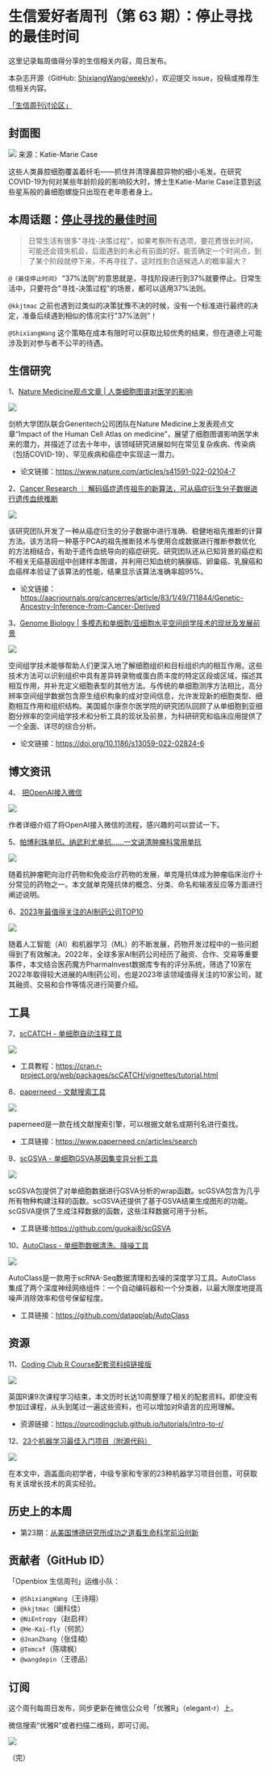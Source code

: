 # 生信爱好者周刊（第 63 期）：停止寻找的最佳时间

这里记录每周值得分享的生信相关内容，周日发布。

本杂志开源（GitHub: [ShixiangWang/weekly](https://github.com/ShixiangWang/weekly)），欢迎提交 issue，投稿或推荐生信相关内容。

[「生信周刊讨论区」](https://github.com/ShixiangWang/weekly/discussions)

## 封面图

![](https://files.mdnice.com/user/33257/7633d193-406e-419e-8aed-d3a62d794fba.png)
来源：Katie-Marie Case

这些人类鼻腔细胞覆盖着纤毛——抓住并清理鼻腔异物的细小毛发。在研究COVID-19为何对某些年龄阶段的影响较大时，博士生Katie-Marie Case注意到这些星系般的鼻细胞螺旋只出现在老年患者身上。

## 本周话题：[停止寻找的最佳时间](https://www.ruanyifeng.com/blog/2023/01/weekly-issue-238.html)

> 日常生活有很多"寻找-决策过程"，如果考察所有选项，要花费很长时间，可能还会错失机会，后面遇到的未必有前面的好。能否确定一个时间点，到了某个阶段就停下来，不再寻找了，这时找到合适候选人的概率最大？

`@《最佳停止时间》` "37%法则"的意思就是，寻找阶段进行到37%就要停止。日常生活中，只要符合"寻找-决策过程"的场景，都可以适用37%法则。

`@kkjtmac` 之前也遇到过类似的决策犹豫不决的时候，没有一个标准进行最终的决定，准备后续遇到相似的情况实行"37%法则"！

`@ShixiangWang` 这个策略在成本有限时可以获取比较优秀的结果，但在道德上可能涉及到对参与者不公平的待遇。

## 生信研究

1、[Nature Medicine观点文章 | 人类细胞图谱对医学的影响](https://mp.weixin.qq.com/s/kCnQmlXZVo0X8lkqJ_Am6Q)

![](https://files.mdnice.com/user/33257/c4cfcaf6-42b9-412c-a4aa-e9edfb6c150e.png)

剑桥大学团队联合Genentech公司团队在Nature Medicine上发表观点文章“Impact of the Human Cell Atlas on medicine”，展望了细胞图谱影响医学未来的潜力，并描述了过去十年中，该领域研究进展如何在常见复杂疾病、传染病（包括COVID-19）、罕见疾病和癌症中实现这一潜力。

- 论文链接：https://www.nature.com/articles/s41591-022-02104-7

2、[Cancer Research ｜ 解码癌症遗传祖先的新算法，可从癌症衍生分子数据进行遗传血统推断](https://mp.weixin.qq.com/s/wxNhs6XO6SnMSJUCa_3X-w)

![](https://files.mdnice.com/user/33257/0fb0f97d-b4b5-4efd-b7ca-5a99d8c3b43e.png)

该研究团队开发了一种从癌症衍生的分子数据中进行准确、稳健地祖先推断的计算方法。该方法将一种基于PCA的祖先推断技术与使用合成数据进行推断参数优化的方法相结合，有助于遗传血统导向的癌症研究。研究团队还从已知背景的癌症和不相关无癌基因组中创建样本图谱，并利用已知血统的胰腺癌、卵巢癌、乳腺癌和血癌样本验证了该算法的性能，结果显示该算法准确率超95%。

- 论文链接：https://aacrjournals.org/cancerres/article/83/1/49/711844/Genetic-Ancestry-Inference-from-Cancer-Derived

3、[Genome Biology | 多模态和单细胞/亚细胞水平空间组学技术的现状及发展前景](https://mp.weixin.qq.com/s/QedVyW8fZYQNdIutyA2QEg)

![](https://files.mdnice.com/user/33257/b30b30a5-7461-412c-b166-daa9b050e2a9.png)

空间组学技术能够帮助人们更深入地了解细胞组织和目标组织内的相互作用。这些技术方法可以识别组织中具有差异转录物或蛋白质丰度的特定区段或区域，描述其相互作用，并补充定义细胞表型的其他方法。与传统的单细胞测序方法相比，高分辨率空间组学数据包含原生组织构象的成对空间信息，允许发现新的细胞类型、细胞相互作用和组织结构。美国威尔康奈尔医学院的研究团队回顾了从单细胞到亚细胞分辨率的空间组学技术和分析工具的现状及前景，为科研研究和临床应用提供了一个全面、详尽的综合分析。

- 论文链接：https://doi.org/10.1186/s13059-022-02824-6

## 博文资讯

4、 [把OpenAI接入微信](https://mp.weixin.qq.com/s/IKKgQ5pxYvUyYp4plMHAZQ)

![](https://files.mdnice.com/user/33257/bfb7866f-327b-4d8c-8370-a8b952795763.png)

作者详细介绍了将OpenAI接入微信的流程，感兴趣的可以尝试一下。

5、[帕博利珠单抗、纳武利尤单抗……一文讲清肿瘤科常用单抗](https://mp.weixin.qq.com/s/QjRooEH2NCsMpuEzzv6pGw)

![](https://files.mdnice.com/user/33257/d2617432-de86-4c04-a88f-47f371a2e0ce.png)

随着抗肿瘤靶向治疗药物和免疫治疗药物的发展，单克隆抗体成为肿瘤临床治疗十分常见的药物之一。本文就单克隆抗体的概念、分类、命名和输液反应等方面进行阐述说明。

6、[2023年最值得关注的AI制药公司TOP10](https://mp.weixin.qq.com/s/vAtarUZoOyQUNvJWEsvuKA)

![](https://files.mdnice.com/user/33257/09ebf9ea-5537-42ef-b830-7a01458ff564.png)

随着人工智能（AI）和机器学习（ML）的不断发展，药物开发过程中的一些问题得到了有效解决。2022年，全球多家AI制药公司经历了融资、合作、交易等重要事件，本文结合医药魔方PharmaInvest数据库专有的评分系统，筛选了10家在2022年取得较大进展的AI制药公司，也是2023年该领域值得关注的10家公司，就其融资、交易和合作等情况进行简要介绍。

## 工具

7、[scCATCH - 单细胞自动注释工具](https://github.com/ZJUFanLab/scCATCH)

![](https://files.mdnice.com/user/33257/b35fef4c-a876-4c9c-b070-d40a2dfa4502.png)

- 工具教程：https://cran.r-project.org/web/packages/scCATCH/vignettes/tutorial.html

8、[paperneed - 文献搜索工具](https://www.paperneed.cn/articles/search)

![](https://files.mdnice.com/user/33257/9c593d82-bc15-478f-9bc8-c2e427dea8ae.png)

paperneed是一款在线文献搜索引擎，可以根据文献名或期刊名进行查找。

- 工具链接：https://www.paperneed.cn/articles/search

9、[scGSVA - 单细胞GSVA基因集变异分析工具](https://github.com/guokai8/scGSVA)

![](https://files.mdnice.com/user/33257/3283699c-f4b9-411c-b1c2-5dad8b8be267.png)

scGSVA包提供了对单细胞数据进行GSVA分析的wrap函数。scGSVA包含为几乎所有物种构建注释的函数。scGSVA还提供了基于GSVA结果生成图形的功能。scGSVA提供了生成注释数据的函数，这些注释数据可用于分析。

- 工具链接:https://github.com/guokai8/scGSVA

10、[AutoClass - 单细胞数据清洗、降噪工具](https://github.com/datapplab/AutoClass)

![](https://files.mdnice.com/user/33257/b03829b9-b9df-4476-abf4-34ecd8efd5b5.png)

AutoClass是一款用于scRNA-Seq数据清理和去噪的深度学习工具。AutoClass 集成了两个深度神经网络组件：一个自动编码器和一个分类器，以最大限度地提高噪声消除效率和信号保留程度。

- 工具链接：https://github.com/datapplab/AutoClass

## 资源

11、[Coding Club R Course配套资料纯链接版](https://mp.weixin.qq.com/s/hMvCNs_s6VcSMAQivGsK4g)

![](https://files.mdnice.com/user/33257/8fa56ce1-2ce6-48cb-a868-93e3dc03e686.png)

英国R课9次课程学习结束，本文历时长达10周整理了相关的配套资料。即使没有参加过课程，从头到尾过一遍这些资料，也可以增加对R语言的应用理解。

- 资源链接：https://ourcodingclub.github.io/tutorials/intro-to-r/

12、[23个机器学习最佳入门项目（附源代码）](https://mp.weixin.qq.com/s/uu_iDjv9MNFfLSMCPPBGyQ)

![](https://files.mdnice.com/user/33257/33741057-d540-46c7-8fa7-27072b892bbc.png)

在本文中，涵盖面向初学者，中级专家和专家的23种机器学习项目创意，可获取有关该增长技术的真实经验。

## 历史上的本周

- 第23期：[从美国博德研究所成功之道看生命科学前沿创新](https://mp.weixin.qq.com/s/ZqiHoDRXHg47M_zu7Whwzw)

## 贡献者（GitHub ID）

「Openbiox 生信周刊」运维小队：

- `@ShixiangWang`（王诗翔）
- `@kkjtmac`（阚科佳）
- `@NiEntropy`（赵启祥）
- `@He-Kai-fly`（何凯）
- `@JnanZhang`（张佳楠）
- `@Tomcxf`（陈啸枫）
- `@wangdepin`（王德品）

## 订阅

这个周刊每周日发布，同步更新在微信公众号「优雅R」（elegant-r）上。

微信搜索“优雅R”或者扫描二维码，即可订阅。

![](https://files.mdnice.com/user/33257/3e1baf88-6e69-40ed-bcb1-a4ba71628f1d.png)

（完）